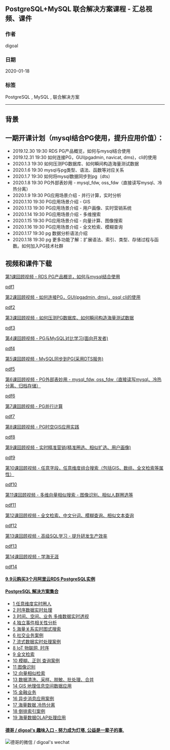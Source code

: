 ## PostgreSQL+MySQL 联合解决方案课程 - 汇总视频、课件  
                                                                                                                 
### 作者                                                                        
digoal                                                                                                                 
                                                                                                                 
### 日期                                                                                                                 
2020-01-18                                                                                                              
                                                                                                                 
### 标签                                                                                                                 
PostgreSQL , MySQL , 联合解决方案        
                                                                                                                 
----                                                                                                                 
                                                                                                                 
## 背景       
## 一期开课计划（mysql结合PG使用，提升应用价值）：  
  
- 2019.12.30 19:30 RDS PG产品概览，如何与mysql结合使用  
- 2019.12.31 19:30 如何连接PG，GUI(pgadmin, navicat, dms)，cli的使用  
- 2020.1.3 19:30 如何压测PG数据库、如何瞬间构造海量测试数据  
- 2020.1.6 19:30 mysql与pg类型、语法、函数等对应关系  
- 2020.1.7 19:30 如何将mysql数据同步到pg（dts）  
- 2020.1.8 19:30 PG外部表妙用 - mysql_fdw, oss_fdw（直接读写mysql、冷热分离）  
- 2020.1.9 19:30 PG应用场景介绍 - 并行计算，实时分析  
- 2020.1.10 19:30 PG应用场景介绍 - GIS  
- 2020.1.13 19:30 PG应用场景介绍 - 用户画像、实时营销系统  
- 2020.1.14 19:30 PG应用场景介绍 - 多维搜索  
- 2020.1.15 19:30 PG应用场景介绍 - 向量计算、图像搜索  
- 2020.1.16 19:30 PG应用场景介绍 - 全文检索、模糊查询  
- 2020.1.17 19:30 pg 数据分析语法介绍  
- 2020.1.18 19:30 pg 更多功能了解：扩展语法、索引、类型、存储过程与函数。如何加入PG技术社群  
  
## 视频和课件下载  
[第1课回顾视频 - RDS PG产品概览，如何与mysql结合使用](https://yq.aliyun.com/live/1869)  
    
[pdf1](20200118_01_pdf_001.pdf)    
  
[第2课回顾视频 - 如何连接PG，GUI(pgadmin, dms)，psql cli的使用](https://yq.aliyun.com/live/1872)  
    
[pdf2](20200118_01_pdf_002.pdf)    
  
[第3课回顾视频 - 如何压测PG数据库、如何瞬间构造海量测试数据](https://yq.aliyun.com/live/1878)  
    
[pdf3](20200118_01_pdf_003.pdf)    
  
[第4课回顾视频 - PG与MySQL对比学习(面向开发者)](https://yq.aliyun.com/live/1883)  
    
[pdf4](20200118_01_pdf_004.pdf)    
  
[第5课回顾视频 - MySQL同步到PG(采用DTS服务)](https://yq.aliyun.com/live/1885)  
    
[pdf5](20200118_01_pdf_005.pdf)    
  
[第6课回顾视频 - PG外部表妙用 - mysql_fdw, oss_fdw（直接读写mysql、冷热分离、归档存储）](https://yq.aliyun.com/live/1890)  
     
[pdf6](20200118_01_pdf_006.pdf)    
  
[第7课回顾视频 - PG并行计算](https://yq.aliyun.com/live/1892)  
    
[pdf7](20200118_01_pdf_007.pdf)    
  
[第8课回顾视频 - PG时空GIS应用实践](https://yq.aliyun.com/live/1894)  
    
[pdf8](20200118_01_pdf_008.pdf)    
  
[第9课回顾视频 - 实时精准营销(精准圈选、相似扩选、用户画像)](https://yq.aliyun.com/live/1896)  
    
[pdf9](20200118_01_pdf_009.pdf)    
  
[第10课回顾视频 - 任意字段，任意维度组合搜索（包括GIS、数组、全文检索等属性）](https://yq.aliyun.com/live/1904)  
    
[pdf10](20200118_01_pdf_010.pdf)    
  
[第11课回顾视频 - 多维向量相似搜索 - 图像识别、相似人群圈选等](https://yq.aliyun.com/live/1905)        
    
[pdf11](20200118_01_pdf_011.pdf)    
  
[第12课回顾视频 - 全文检索、中文分词、模糊查询、相似文本查询](https://yq.aliyun.com/live/1906)        
    
[pdf12](20200118_01_pdf_012.pdf)    
  
[第13课回顾视频 - 高级SQL学习 - 提升研发生产效率](https://yq.aliyun.com/live/1908)        
    
[pdf13](20200118_01_pdf_013.pdf)    
  
[第14课回顾视频 - 学海无涯](https://yq.aliyun.com/live/1909)  
  
[pdf14](20200118_01_pdf_014.pdf)  
    
  
    
  
  
  
  
  
  
  
  
  
  
  
  
  
  
  
  
  
  
  
  
  
  
  
  
  
  
  
  
  
  
  
  
  
  
  
#### [9.9元购买3个月阿里云RDS PostgreSQL实例](https://www.aliyun.com/database/postgresqlactivity "57258f76c37864c6e6d23383d05714ea")
  
  
#### [PostgreSQL 解决方案集合](https://yq.aliyun.com/topic/118 "40cff096e9ed7122c512b35d8561d9c8")
- [1 任意维度实时圈人](https://yq.aliyun.com/topic/118 "40cff096e9ed7122c512b35d8561d9c8")
- [2 时序数据实时处理](https://yq.aliyun.com/topic/118 "40cff096e9ed7122c512b35d8561d9c8")
- [3 时间、空间、业务 多维数据实时透视](https://yq.aliyun.com/topic/118 "40cff096e9ed7122c512b35d8561d9c8")
- [4 独立事件相关性分析](https://yq.aliyun.com/topic/118 "40cff096e9ed7122c512b35d8561d9c8")
- [5 海量关系实时图式搜索](https://yq.aliyun.com/topic/118 "40cff096e9ed7122c512b35d8561d9c8")
- [6 社交业务案例](https://yq.aliyun.com/topic/118 "40cff096e9ed7122c512b35d8561d9c8")
- [7 流式数据实时处理案例](https://yq.aliyun.com/topic/118 "40cff096e9ed7122c512b35d8561d9c8")
- [8 IoT 物联网, 时序](https://yq.aliyun.com/topic/118 "40cff096e9ed7122c512b35d8561d9c8")
- [9 全文检索](https://yq.aliyun.com/topic/118 "40cff096e9ed7122c512b35d8561d9c8")
- [10 模糊、正则 查询案例](https://yq.aliyun.com/topic/118 "40cff096e9ed7122c512b35d8561d9c8")
- [11 图像识别](https://yq.aliyun.com/topic/118 "40cff096e9ed7122c512b35d8561d9c8")
- [12 向量相似检索](https://yq.aliyun.com/topic/118 "40cff096e9ed7122c512b35d8561d9c8")
- [13 数据清洗、采样、脱敏、批处理、合并](https://yq.aliyun.com/topic/118 "40cff096e9ed7122c512b35d8561d9c8")
- [14 GIS 地理信息空间数据应用](https://yq.aliyun.com/topic/118 "40cff096e9ed7122c512b35d8561d9c8")
- [15 金融业务](https://yq.aliyun.com/topic/118 "40cff096e9ed7122c512b35d8561d9c8")
- [16 异步消息应用案例](https://yq.aliyun.com/topic/118 "40cff096e9ed7122c512b35d8561d9c8")
- [17 海量数据 冷热分离](https://yq.aliyun.com/topic/118 "40cff096e9ed7122c512b35d8561d9c8")
- [18 倒排索引案例](https://yq.aliyun.com/topic/118 "40cff096e9ed7122c512b35d8561d9c8")
- [19 海量数据OLAP处理应用](https://yq.aliyun.com/topic/118 "40cff096e9ed7122c512b35d8561d9c8")
  
  
#### [德哥 / digoal's 趣味入口 - 努力成为灯塔, 公益是一辈子的事.](https://github.com/digoal/blog/blob/master/README.md "22709685feb7cab07d30f30387f0a9ae")
  
  
![德哥的微信 / digoal's wechat](../pic/digoal_weixin.jpg "f7ad92eeba24523fd47a6e1a0e691b59")
  
